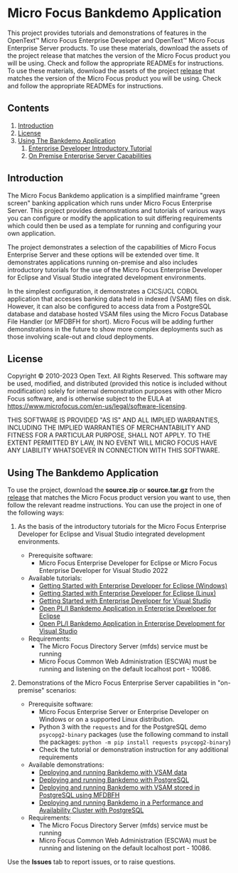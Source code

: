 # Micro Focus Bankdemo Application
This project provides tutorials and demonstrations of features in the OpenText&trade; Micro Focus Enterprise Developer and OpenText&trade; Micro Focus Enterprise Server products. To use these materials, download the assets of the project release that matches the version of the Micro Focus product you will be using. Check and follow the appropriate READMEs for instructions.
To use these materials, download the assets of the project [release](https://github.com/MicroFocus/BankDemo/releases) that matches the version of the Micro Focus product you will be using. Check and follow the appropriate READMEs for instructions.

## Contents

1. [Introduction](#intro)
1. [License](#license)
1. [Using The Bankdemo Application](#using)
    1. [Enterprise Developer Introductory Tutorial](#tutorial)
    1. [On Premise Enterprise Server Capabilities](#onprem)


## <a name="intro"></a>Introduction

The Micro Focus Bankdemo application is a simplified mainframe "green screen" banking application which runs under Micro Focus 
Enterprise Server. This project provides demonstrations and tutorials of various ways you can configure or modify the application
to suit differing requirements which could then be used as a template for running and configuring your own application.

The project demonstrates a selection of the capabilities of Micro Focus Enterprise Server and these options will be extended over time. 
It demonstrates applications running on-premise and also includes introductory tutorials for the use of
the Micro Focus Enterprise Developer for Eclipse and Visual Studio integrated development environments.

In the simplest configuration, it demonstrates a CICS/JCL COBOL application that accesses banking data held in indexed (VSAM) files on disk. However, it can also be configured to access data from a PostgreSQL database and database hosted VSAM files using the Micro Focus Database File Handler (or MFDBFH for short). Micro Focus will be adding further demonstrations in the future to show more complex deployments such as those involving scale-out and cloud deployments.

## <a name="license"></a>License

Copyright &copy; 2010-2023 Open Text.  All Rights Reserved.
This software may be used, modified, and distributed 
(provided this notice is included without modification)
solely for internal demonstration purposes with other 
Micro Focus software, and is otherwise subject to the EULA at
https://www.microfocus.com/en-us/legal/software-licensing.

THIS SOFTWARE IS PROVIDED "AS IS" AND ALL IMPLIED 
WARRANTIES, INCLUDING THE IMPLIED WARRANTIES OF
MERCHANTABILITY AND FITNESS FOR A PARTICULAR PURPOSE,
SHALL NOT APPLY.
TO THE EXTENT PERMITTED BY LAW, IN NO EVENT WILL 
MICRO FOCUS HAVE ANY LIABILITY WHATSOEVER IN CONNECTION
WITH THIS SOFTWARE.

## <a name="using"></a>Using The Bankdemo Application
To use the project, download the **source.zip** or **source.tar.gz** from the [release](https://github.com/MicroFocus/BankDemo/releases) that matches the Micro Focus product version you want to use, then follow the relevant readme instructions. You can use the project in one of the following ways:
1. <a name="tutorial"></a> As the basis of the introductory tutorials for the Micro Focus Enterprise Developer for Eclipse and Visual Studio integrated development environments.
    - Prerequisite software: 
        - Micro Focus Enterprise Developer for Eclipse or Micro Focus Enterprise Developer for Visual Studio 2022
    - Available tutorials:
        - [Getting Started with Enterprise Developer for Eclipse (Windows)](tutorial/gettingstarted/eclipse/README.md)
        - [Getting Started with Enterprise Developer for Eclipse (Linux)](tutorial/gettingstarted/eclipseux/readme.md)
        - [Getting Started with Enterprise Developer for Visual Studio](tutorial/gettingstarted/visualstudio/readme.md)
        - [Open PL/I Bankdemo Application in Enterprise Developer for Eclipse](tutorial/gettingstarted/eclipse/PLIDemo.md)
        - [Open PL/I Bankdemo Application in Enterprise Development for Visual Studio](tutorial/gettingstarted/visualstudio/PLIDemo.md)
    - Requirements: 
        - The Micro Focus Directory Server (mfds) service must be running
        - Micro Focus Common Web Administration (ESCWA) must be running and listening on the default localhost port - 10086.

2. <a name="onprem"></a> Demonstrations of the Micro Focus Enterprise Server capabilities in "on-premise" scenarios:
    - Prerequisite software: 
        - Micro Focus Enterprise Server or Enterprise Developer on Windows or on a supported Linux distribution.
        - Python 3 with the `requests` and for the PostgreSQL demo `psycopg2-binary` packages (use the following command to install the packages: `python -m pip install requests psycopg2-binary`)
        - Check the tutorial or demonstration instruction for any additional requirements
    - Available demonstrations:
        - [Deploying and running Bankdemo with VSAM data](demos/onprem/vsam/README.md) 
        - [Deploying and running Bankdemo with PostgreSQL](demos/onprem/psql/README.md) 
        - [Deploying and running Bankdemo with VSAM stored in PostgreSQL using MFDBFH](demos/onprem/psqlmfdbfh/README.md) 
        - [Deploying and running Bankdemo in a Performance and Availability Cluster with PostgreSQL](demos/onprem/psqlpac/README.md) 
    - Requirements: 
        - The Micro Focus Directory Server (mfds) service must be running
        - Micro Focus Common Web Administration (ESCWA) must be running and listening on the default localhost port - 10086.

Use the **Issues** tab to report issues, or to raise questions.
